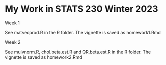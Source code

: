 # My Work in STATS 230 Winter 2023

Week 1

See matvecprod.R in the R folder.
The vignette is saved as homework1.Rmd

Week 2

See mulvnorm.R, chol.beta.est.R and QR.beta.est.R in the R folder.
The vignette is saved as homework2.Rmd




